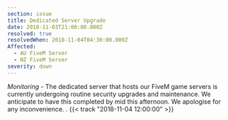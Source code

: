 ```yaml
---
section: issue
title: Dedicated Server Upgrade
date: 2018-11-03T21:00:00.000Z
resolved: true
resolvedWhen: 2018-11-04T04:30:00.000Z
Affected:
  - AU FiveM Server
  - NZ FiveM Server
severity: down
---
```

*Monitoring* - The dedicated server that hosts our FiveM game servers is currently undergoing routine security upgrades and maintenance. We anticipate to have this completed by mid this afternoon. We apologise for any inconvenience. . {{< track "2018-11-04 12:00:00" >}}
